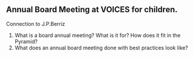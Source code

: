 ## Annual Board Meeting at VOICES for children.

Connection to J.P.Berriz

1. What is a board annual meeting? What is it for? How does it fit in the Pyramid?
2. What does an annual board meeting done with best practices look like?



